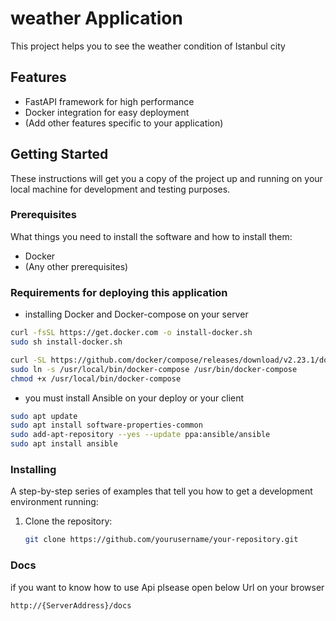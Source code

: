 
# weather Application

This project helps you to see the weather condition of Istanbul city

## Features

- FastAPI framework for high performance
- Docker integration for easy deployment
- (Add other features specific to your application)

## Getting Started

These instructions will get you a copy of the project up and running on your local machine for development and testing purposes.

### Prerequisites

What things you need to install the software and how to install them:

- Docker
- (Any other prerequisites)

### Requirements for deploying this application

* installing Docker and Docker-compose on your server

```bash
curl -fsSL https://get.docker.com -o install-docker.sh
sudo sh install-docker.sh

curl -SL https://github.com/docker/compose/releases/download/v2.23.1/docker-compose-linux-x86_64 -o /usr/local/bin/docker-compose
sudo ln -s /usr/local/bin/docker-compose /usr/bin/docker-compose
chmod +x /usr/local/bin/docker-compose
```
* you must install Ansible on your deploy or your client

```bash
sudo apt update
sudo apt install software-properties-common
sudo add-apt-repository --yes --update ppa:ansible/ansible
sudo apt install ansible
```

### Installing

A step-by-step series of examples that tell you how to get a development environment running:

1. Clone the repository:
   ```bash
   git clone https://github.com/yourusername/your-repository.git


### Docs
if you want to know how to use Api plsease open below Url on your browser

```
http://{ServerAddress}/docs
```

